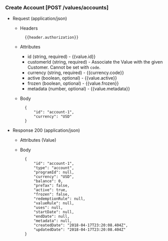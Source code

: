 ### Create Account [POST /values/accounts]

+ Request (application/json)
    + Headers
    
            {{header.authorization}}

    + Attributes
        + id (string, required) - {{value.id}}
        + customerId (string, required) - Associate the Value with the given Customer.  Cannot be set with `code`.
        + currency (string, required) - {{currency.code}}
        + active (boolean, optional) - {{value.active}}
        + frozen (boolean, optional) - {{value.frozen}}
        + metadata (number, optional) - {{value.metadata}}
        
    + Body
    
            {
                "id": "account-1",
                "currency": "USD"
            }
    
+ Response 200 (application/json)
    + Attributes (Value)

    + Body
    
            {
                "id": "account-1",
                "type": "account",
                "programId": null,
                "currency": "USD",
                "balance": 0, 
                "preTax": false,
                "active": true,
                "frozen": false,
                "redemptionRule": null,
                "valueRule": null,
                "uses": null,
                "startDate": null,
                "endDate": null,
                "metadata": null,
                "createdDate": "2018-04-17T23:20:08.404Z",
                "updatedDate": "2018-04-17T23:20:08.404Z"
            }
